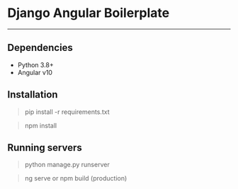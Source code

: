 # Django Angular Boilerplate

***

## Dependencies

- Python 3.8+
- Angular v10

## Installation
> pip install -r requirements.txt

> npm install


## Running servers

> python manage.py runserver

> ng serve or npm build (production)
